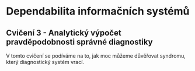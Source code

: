 # Dependabilita informačních systémů

## Cvičení 3 - Analytický výpočet pravděpodobnosti správné diagnostiky

V tomto cvičení se podíváme na to, jak moc můžeme důvěřovat syndromu, který diagnostický systém vrací.

